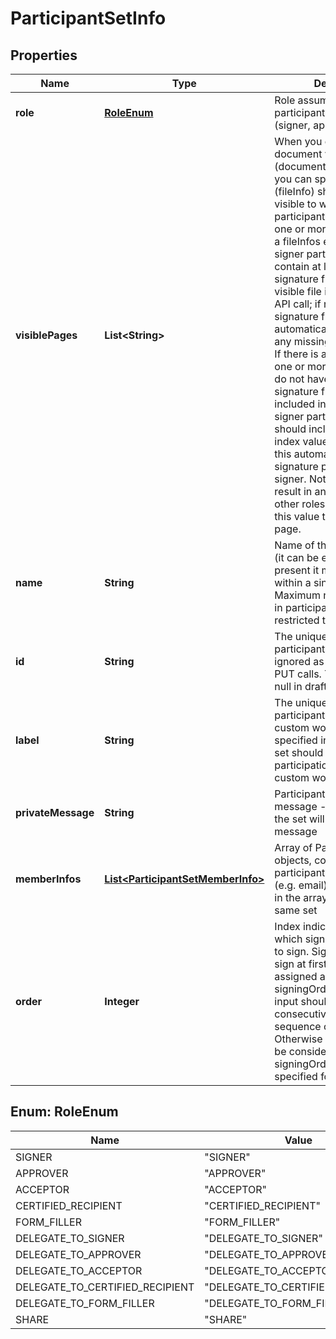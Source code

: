 
# ParticipantSetInfo

## Properties
Name | Type | Description | Notes
------------ | ------------- | ------------- | -------------
**role** | [**RoleEnum**](#RoleEnum) | Role assumed by all participants in the set (signer, approver etc.) |  [optional]
**visiblePages** | **List&lt;String&gt;** | When you enable limited document visibility (documentVisibilityEnabled), you can specify which file (fileInfo) should be made visible to which specific participant set.&lt;br&gt;Specify one or more label values of a fileInfos element.&lt;br&gt;Each signer participant sets must contain at least one required signature field in at least one visible file included in this API call; if not a page with a signature field is automatically appended for any missing participant sets. If there is a possibility that one or more participant sets do not have a required signature field in the files included in the API call, all signer participant sets should include a special index value of &#39;0&#39; to make this automatically appended signature page visible to the signer. Not doing so may result in an error. For all other roles, you may omit this value to exclude this page. |  [optional]
**name** | **String** | Name of the participant set (it can be empty, but if present it must be unique within a single agreement). Maximum no of characters in participant set name is restricted to 255 |  [optional]
**id** | **String** | The unique identifier of the participant. This will be ignored as part of POST or PUT calls. The Id might be null in draft state |  [optional]
**label** | **String** | The unique label of a participant set.&lt;br&gt;For custom workflows, label specified in the participation set should map it to the participation step in the custom workflow. |  [optional]
**privateMessage** | **String** | Participant set&#39;s private message - all participants in the set will receive the same message |  [optional]
**memberInfos** | [**List&lt;ParticipantSetMemberInfo&gt;**](ParticipantSetMemberInfo.md) | Array of ParticipantInfo objects, containing participant-specific data (e.g. email). All participants in the array belong to the same set |  [optional]
**order** | **Integer** | Index indicating position at which signing group needs to sign. Signing group to sign at first place is assigned a 1 index. Different signingOrder specified in input should form a valid consecutive increasing sequence of integers. Otherwise signingOrder will be considered invalid. No signingOrder should be specified for SHARE role |  [optional]


<a name="RoleEnum"></a>
## Enum: RoleEnum
Name | Value
---- | -----
SIGNER | &quot;SIGNER&quot;
APPROVER | &quot;APPROVER&quot;
ACCEPTOR | &quot;ACCEPTOR&quot;
CERTIFIED_RECIPIENT | &quot;CERTIFIED_RECIPIENT&quot;
FORM_FILLER | &quot;FORM_FILLER&quot;
DELEGATE_TO_SIGNER | &quot;DELEGATE_TO_SIGNER&quot;
DELEGATE_TO_APPROVER | &quot;DELEGATE_TO_APPROVER&quot;
DELEGATE_TO_ACCEPTOR | &quot;DELEGATE_TO_ACCEPTOR&quot;
DELEGATE_TO_CERTIFIED_RECIPIENT | &quot;DELEGATE_TO_CERTIFIED_RECIPIENT&quot;
DELEGATE_TO_FORM_FILLER | &quot;DELEGATE_TO_FORM_FILLER&quot;
SHARE | &quot;SHARE&quot;



